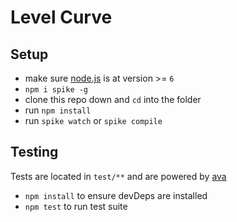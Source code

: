 # Level Curve



## Setup

- make sure [node.js](http://nodejs.org) is at version >= `6`
- `npm i spike -g`
- clone this repo down and `cd` into the folder
- run `npm install`
- run `spike watch` or `spike compile`

## Testing
Tests are located in `test/**` and are powered by [ava](https://github.com/sindresorhus/ava)
- `npm install` to ensure devDeps are installed
- `npm test` to run test suite
